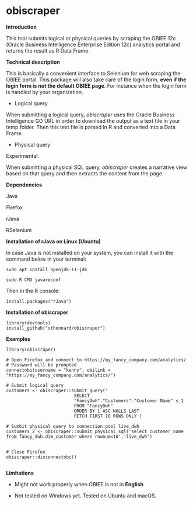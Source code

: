 # obiscraper

**Introduction**

This tool submits logical or physical queries by scraping the OBIEE 12c (Oracle Business Intelligence Enterprise Edition 12c) analytics portal and returns the result as R Data Frame.

**Technical description**

This is basically a convenient interface to Selenium for web scraping the OBIEE portal. This package will also take care of the login form, **even if the login form is not the default OBIEE page**. For instance when the login form is handled by your organization.

-   Logical query

When submitting a logical query, *obiscraper* uses the Oracle Business Intelligence GO URL in order to download the output as a text file in your temp folder. Then this text file is parsed in R and converted into a Data Frame.

-   Physical query

Experimental.

When submitting a physical SQL query, *obiscraper* creates a narrative view based on that query and then extracts the content from the page.

**Dependencies**

Java

Firefox

rJava

RSelenium

**Installation of rJava on Linux (Ubuntu)**

In case Java is not installed on your system, you can install it with the command below in your terminal:

    sudo apt install openjdk-11-jdk

    sudo R CMD javareconf

Then in the R console:

    install.packages("rJava")

**Installation of obiscraper**

    library(devtools)
    install_github("sthonnard/obiscraper")

**Examples**

```{r}
library(obiscraper)

# Open Firefox and connect to https://my_fancy_company.com/analytics/
# Password will be prompted
connectobi(username = "kenny", obilink = "https://my_fancy_company.com/analytics/")

# Submit logical query
customers <- obiscraper::submit_query('
                          SELECT
                          "FancyDwh"."Customers"."Customer Name" s_1
                          FROM "FancyDwh"
                          ORDER BY 1 ASC NULLS LAST
                          FETCH FIRST 10 ROWS ONLY')

# Sumbit physical query to connection pool live_dwh
customers_2 <- obiscraper::submit_physical_sql('select customer_name from fancy_dwh.dim_customer where rownum<10','live_dwh')


# Close Firefox
obiscraper::disconnectobi()


```

**Limitations**

-   Might not work properly when OBIEE is not in **English**

-   Not tested on Windows yet. Tested on Ubuntu and macOS.


